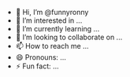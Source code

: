 - 👋 Hi, I’m @funnyronny
- 👀 I’m interested in ...
- 🌱 I’m currently learning ...
- 💞️ I’m looking to collaborate on ...
- 📫 How to reach me ...
- 😄 Pronouns: ...
- ⚡ Fun fact: ...

<!---
funnyronny/funnyronny is a ✨ special ✨ repository because its `README.md` (this file) appears on your GitHub profile.
You can click the Preview link to take a look at your changes.
--->

